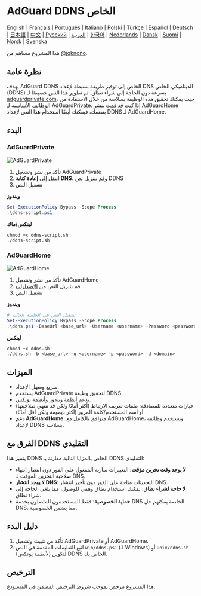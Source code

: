 # AdGuard DDNS الخاص

[English](readme.md) | [Français](readme.fr.md) | [Português](readme.pt.md) | [Italiano](readme.it.md) | [Polski](readme.pl.md) | [Türkçe](readme.tr.md) | [Español](readme.es.md) | [Deutsch](readme.de.md) | [日本語](readme.ja.md) | [中文](readme.zh.md) | [Русский](readme.ru.md) | [العربية](readme.ar.md) | [한국어](readme.ko.md) | [Nederlands](readme.nl.md) | [Dansk](readme.da.md) | [Suomi](readme.fi.md) | [Norsk](readme.no.md) | [Svenska](readme.sv.md)

هذا المشروع مساهم من [@jqknono](https://github.com/jqknono).

## نظرة عامة

يهدف AdGuard DDNS الخاص إلى توفير طريقة بسيطة لإعداد DNS الديناميكي الخاص (DDNS) بسرعة دون الحاجة إلى شراء نطاق.
تم تطوير هذا النص خصيصًا لـ [adguardprivate.com](https://adguardprivate.com)، حيث يمكنك تحقيق هذه الوظيفة بسلاسة من خلال الاستفادة من الوظائف الأساسية لـ AdGuardPrivate.
إذا كنت قد قمت بنشر AdGuardHome بنفسك، فيمكنك أيضًا استخدام هذا النص لإعداد DDNS لـ AdGuardHome.

## البدء

### AdGuardPrivate

![AdGuardPrivate](./assets/adguardprivate.webp)

1. تأكد من نشر وتشغيل AdGuardPrivate
2. انتقل إلى **إعادة كتابة DNS**، وقم بتنزيل نص DDNS
3. تشغيل النص

**ويندوز**

```powershell
Set-ExecutionPolicy Bypass -Scope Process
.\ddns-script.ps1
```

**لينكس/ماك**

```shell
chmod +x ddns-script.sh
./ddns-script.sh
```

### AdGuardHome

![AdGuardHome](./assets/adguardhome.webp)

1. تأكد من نشر وتشغيل AdGuardHome
2. قم بتنزيل النص من [الإصدارات](https://github.com/AdGuardPrivate/adguardprivate-ddns/releases)
3. تشغيل النص

**ويندوز**

```powershell
# تشغيل النص في الجلسة الحالية
Set-ExecutionPolicy Bypass -Scope Process
.\ddns.ps1 -BaseUrl <base_url> -Username <username> -Password <password> -Domain <domain>
```

**لينكس**

```shell
chmod +x ddns.sh
./ddns.sh -b <base_url> -u <username> -p <password> -d <domain>
```

## الميزات

- سريع وسهل الإعداد.
- يستخدم AdGuardPrivate لتحقيق وظيفة DDNS.
- يدعم أنظمة ويندوز وأنظمة يونكس.
- خيارات متعددة للمصادقة: ملفات تعريف الارتباط (أكثر أمانًا ولكن قد تنتهي صلاحيتها) أو اسم المستخدم/كلمة المرور (أكثر ديمومة ولكن أقل أمانًا).
- **دعم AdGuardHome**: متوافق بالكامل مع AdGuardHome، ويستخدم وظائفه لإعداد DDNS بسلاسة.

## الفرق مع DDNS التقليدي

يتميز هذا DDNS الخاص بالمزايا التالية مقارنة بـ DDNS التقليدي:

- **لا يوجد وقت تخزين مؤقت**: التغييرات سارية المفعول على الفور دون انتظار انتهاء صلاحية التخزين المؤقت لـ DNS.
- **لا يوجد انتشار DNS**: التحديثات متاحة على الفور دون تأخير انتشار DNS.
- **لا حاجة لشراء نطاق**: يمكنك استخدام نطاق وهمي للوصول، مما يلغي الحاجة إلى شراء نطاق.
- **حماية الخصوصية**: فقط المستخدمون المتصلون بخدمة DNS الخاصة يمكنهم حل DNS، مما يضمن الخصوصية.

## دليل البدء

1. تأكد من تثبيت وتشغيل AdGuardPrivate أو AdGuardHome.
2. اتبع التعليمات المقدمة في النص `win/ddns.ps1` (لـ Windows) أو `unix/ddns.sh` (لأنظمة يونكس) لتكوين DDNS الخاص بك.

## الترخيص

هذا المشروع مرخص بموجب شروط [الترخيص](LICENSE) المضمن في المستودع.